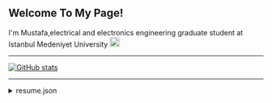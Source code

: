 ## Welcome To My Page!

I'm Mustafa,electrical and electronics engineering graduate student at Istanbul Medeniyet University <img src="https://scontent.fyei6-2.fna.fbcdn.net/v/t1.6435-9/40628834_1850685315012710_5368884960256065536_n.png?_nc_cat=105&ccb=1-5&_nc_sid=09cbfe&_nc_ohc=SNKJiOKxO24AX8AsaH5&_nc_ht=scontent.fyei6-2.fna&oh=a0ff2e237eb4f4c0d8da1b753212f061&oe=618A1B2B" width="20" height="20" /> 

---
[![GitHub stats](https://github-readme-stats.vercel.app/api?username=MustafaBayrak1&theme=vue-dark)](https://github-readme-stats.vercel.app/api?username=MustafaBayrak1&theme=vue-dark)

---
<details>
<summary>resume.json</summary>

```json
{
	"headerInfo": {
		"province": "Uskudar, Istanbul",
		"email": "bayrakmusti@gmail.com"
	},
	"socialMedia": {
		"mailAddress": "bayrakmusti@gmail.com",
		"youtube": "https://www.youtube.com/channel/UC91d-5klahcnXHVn47nj9LA",
		"instagram": "https://www.instagram.com/mustafa.bayrak_/",
		"linkedin": "https://www.linkedin.com/in/mustafabayrak1/",
		"medium": "https://medium.com/@bayrakmusti"
	},
	"technicalSkills": {
		"Robotics": [
			"ROS",
			"Gazebo"
		],
		"Essentials": [
			"MATLAB",
			"AutoCAD",
			"Docker",
			"Proteus",
			"OrCAD"
		],
		"programmingLanguages": [
			"C",
			"C++",
			"C#",
			"Python"
		]
	},
	"Internships": {
		"First": {
			"firm": "ComPro",
			"title": "Software Engineering Intern",
			"startDate": "2019-06-24",
			"endDate": "2020-07-22"
		},
		"Second": {
			"firm": "Republic of Turkey Ministry of Environment and Urbanisation",
			"title": "Electrical Engineering Intern",
			"startDate": "2021-07-26",
			"endDate": "2021-08-20"
		}
	},
	"education": {
		"BSc": {
			"name": "Istanbul Medeniyet University",
			"majorIn": "Electrical and Electronics Engineering",
			"startDate": 2017,
			"endDate": 2021
		},
		"Master": {
			"name": "Istanbul Medeniyet University",
			"majorIn": "Electrical and Electronics Engineering-Robotics",
			"startDate": 2021,
			"endDate": 2023
		}
	},
	"Passions": {
		"Aviation": [
			"Ace Combat",
			"Revell Models"
		],
		"Education": [
			"university selection guidance",
			"lecture notes (coming soon)"
		],
		"Art": [
			"Drawing",
			"Cycling",
			"Driving"
		]
	}
}

```

</details>

